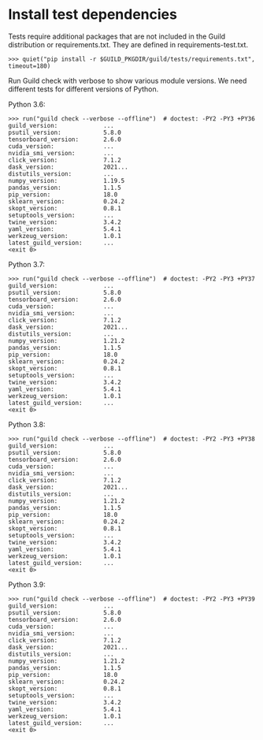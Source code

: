 # Install test dependencies

Tests require additional packages that are not included in the Guild
distribution or requirements.txt. They are defined in
requirements-test.txt.

    >>> quiet("pip install -r $GUILD_PKGDIR/guild/tests/requirements.txt", timeout=180)

Run Guild check with verbose to show various module versions. We need
different tests for different versions of Python.

Python 3.6:

    >>> run("guild check --verbose --offline")  # doctest: -PY2 -PY3 +PY36
    guild_version:             ...
    psutil_version:            5.8.0
    tensorboard_version:       2.6.0
    cuda_version:              ...
    nvidia_smi_version:        ...
    click_version:             7.1.2
    dask_version:              2021...
    distutils_version:         ...
    numpy_version:             1.19.5
    pandas_version:            1.1.5
    pip_version:               18.0
    sklearn_version:           0.24.2
    skopt_version:             0.8.1
    setuptools_version:        ...
    twine_version:             3.4.2
    yaml_version:              5.4.1
    werkzeug_version:          1.0.1
    latest_guild_version:      ...
    <exit 0>

Python 3.7:

    >>> run("guild check --verbose --offline")  # doctest: -PY2 -PY3 +PY37
    guild_version:             ...
    psutil_version:            5.8.0
    tensorboard_version:       2.6.0
    cuda_version:              ...
    nvidia_smi_version:        ...
    click_version:             7.1.2
    dask_version:              2021...
    distutils_version:         ...
    numpy_version:             1.21.2
    pandas_version:            1.1.5
    pip_version:               18.0
    sklearn_version:           0.24.2
    skopt_version:             0.8.1
    setuptools_version:        ...
    twine_version:             3.4.2
    yaml_version:              5.4.1
    werkzeug_version:          1.0.1
    latest_guild_version:      ...
    <exit 0>

Python 3.8:

    >>> run("guild check --verbose --offline")  # doctest: -PY2 -PY3 +PY38
    guild_version:             ...
    psutil_version:            5.8.0
    tensorboard_version:       2.6.0
    cuda_version:              ...
    nvidia_smi_version:        ...
    click_version:             7.1.2
    dask_version:              2021...
    distutils_version:         ...
    numpy_version:             1.21.2
    pandas_version:            1.1.5
    pip_version:               18.0
    sklearn_version:           0.24.2
    skopt_version:             0.8.1
    setuptools_version:        ...
    twine_version:             3.4.2
    yaml_version:              5.4.1
    werkzeug_version:          1.0.1
    latest_guild_version:      ...
    <exit 0>

Python 3.9:

    >>> run("guild check --verbose --offline")  # doctest: -PY2 -PY3 +PY39
    guild_version:             ...
    psutil_version:            5.8.0
    tensorboard_version:       2.6.0
    cuda_version:              ...
    nvidia_smi_version:        ...
    click_version:             7.1.2
    dask_version:              2021...
    distutils_version:         ...
    numpy_version:             1.21.2
    pandas_version:            1.1.5
    pip_version:               18.0
    sklearn_version:           0.24.2
    skopt_version:             0.8.1
    setuptools_version:        ...
    twine_version:             3.4.2
    yaml_version:              5.4.1
    werkzeug_version:          1.0.1
    latest_guild_version:      ...
    <exit 0>
